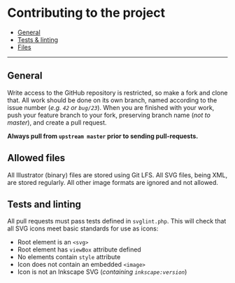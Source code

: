 # Contributing to the project

-   [General](#general)
-   [Tests & linting](#tests-and-linting)
-   [Files](#allowed-files)

- - -

## General
Write access to the GitHub repository is restricted, so make a fork and clone that. All work should be done on its own branch, named according to the issue number (*e.g. `42` or `bug/23`*). When you are finished with your work, push your feature branch to your fork, preserving branch name (*not to master*), and create a pull request.

**Always pull from `upstream master` prior to sending pull-requests.**

## Allowed files
All Illustrator (binary) files are stored using Git LFS. All SVG files, being XML, are
stored regularly. All other image formats are ignored and not allowed.

## Tests and linting
All pull requests must pass tests defined in `svglint.php`. This will check
that all SVG icons meet basic standards for use as icons:
-   Root element is an `<svg>`
-   Root element has `viewBox` attribute defined
-   No elements contain `style` attribute
-   Icon does not contain an embedded `<image>`
-   Icon is not an Inkscape SVG (*containing `inkscape:version`*)

